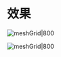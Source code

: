 





# 效果

![meshGrid|800](https://pic-1315225359.cos.ap-shanghai.myqcloud.com/20230723215010.png)

![meshGrid|800](https://pic-1315225359.cos.ap-shanghai.myqcloud.com/20230723215046.png)
